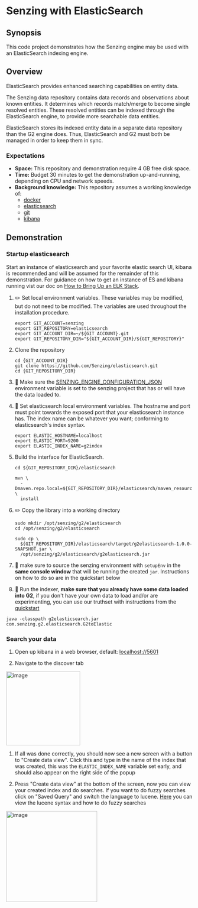 # Senzing with ElasticSearch

## Synopsis

This code project demonstrates how the Senzing engine may be used with an ElasticSearch indexing engine.

## Overview

ElasticSearch provides enhanced searching capabilities on entity data.

The Senzing data repository contains data records and observations about known entities.
It determines which records match/merge to become single resolved entities.
These resolved entities can be indexed through the ElasticSearch engine, to provide more searchable data entities.

ElasticSearch stores its indexed entity data in a separate data repository than the G2 engine does.
Thus, ElasticSearch and G2 must both be managed in order to keep them in sync.

### Expectations

- **Space:** This repository and demonstration require 4 GB free disk space.
- **Time:** Budget 30 minutes to get the demonstration up-and-running, depending on CPU and network speeds.
- **Background knowledge:** This repository assumes a working knowledge of:
  - [docker](https://github.com/Senzing/knowledge-base/blob/main/WHATIS/docker.md)
  - [elasticsearch](https://www.elastic.co/guide/en/elasticsearch/reference/current/install-elasticsearch.html)
  - [git](https://github.com/Senzing/knowledge-base/blob/main/WHATIS/git.md)
  - [kibana](https://www.elastic.co/guide/en/kibana/current/install.html)

## Demonstration

### Startup elasticsearch

Start an instance of elasticsearch and your favorite elastic search UI, kibana is recommended and will be assumed for the remainder of this demonstration.
For guidance on how to get an instance of ES and kibana running vist our doc on [How to Bring Up an ELK Stack](https://github.com/Senzing/knowledge-base/blob/main/HOWTO/bring-up-ELK-stack.md).

1. :pencil2: Set local environment variables.  These variables may be modified, but do not need to be modified.  The variables are used throughout the installation procedure.

    ```console
    export GIT_ACCOUNT=senzing
    export GIT_REPOSITORY=elasticsearch
    export GIT_ACCOUNT_DIR=~/${GIT_ACCOUNT}.git
    export GIT_REPOSITORY_DIR="${GIT_ACCOUNT_DIR}/${GIT_REPOSITORY}"
    ```

1. Clone the repository

    ```console
    cd {GIT_ACCOUNT_DIR}
    git clone https://github.com/Senzing/elasticsearch.git
    cd {GIT_REPOSITORY_DIR}
    ```

1. :thinking: Make sure the [SENZING_ENGINE_CONFIGURATION_JSON](https://github.com/Senzing/knowledge-base/blob/b9588bcc22e92993fbd5415172c2abd8d0402356/lists/environment-variables.md#senzing_engine_configuration_json) environment variable is set to the senzing project that has or will have the data loaded to.

1. :thinking: Set elasticsearch local environment variables. The hostname and port must point towards the exposed port that your elasticsearch instance has. The index name can be whatever you want; conforming to elasticsearch's index syntax.

    ```console
    export ELASTIC_HOSTNAME=localhost
    export ELASTIC_PORT=9200
    export ELASTIC_INDEX_NAME=g2index
    ```

1. Build the interface for ElasticSearch.

    ```console
    cd ${GIT_REPOSITORY_DIR}/elasticsearch

    mvn \
      -Dmaven.repo.local=${GIT_REPOSITORY_DIR}/elasticsearch/maven_resources \
      install
    ````

1. ✏️ Copy the library into a working directory

    ```console
    sudo mkdir /opt/senzing/g2/elasticsearch
    cd /opt/senzing/g2/elasticsearch

    sudo cp \
      ${GIT_REPOSITORY_DIR}/elasticsearch/target/g2elasticsearch-1.0.0-SNAPSHOT.jar \
      /opt/senzing/g2/elasticsearch/g2elasticsearch.jar
    ```

1. 🤔 make sure to source the senzing environment with `setupEnv` in the **same console window** that will be running the created `jar`. Instructions on how to do so are in the quickstart below

1. 🤔 Run the indexer, **make sure that you already have some data loaded into G2**, if you don't have your own data to load and/or are experimenting, you can use our truthset with instructions from the [quickstart](https://senzing.zendesk.com/hc/en-us/articles/115002408867-Quickstart-Guide-)

```console
java -classpath g2elasticsearch.jar com.senzing.g2.elasticsearch.G2toElastic
```

### Search your data

1. Open up kibana in a web browser, default: [localhost://5601](localhost:5601)

1. Navigate to the discover tab

<img width="200" alt="image" src="https://github.com/Senzing/elasticsearch/assets/49598357/b7663a5b-b940-4ca6-b3b6-dc0250a5f3ba">

1. If all was done correctly, you should now see a new screen with a button to "Create data view". Click this and type in the name of the index that was created, this was the `ELASTIC_INDEX_NAME` variable set early, and should also appear on the right side of the popup

1. Press "Create data view" at the bottom of the screen, now you can view your created index and do searches. If you want to do fuzzy searches click on "Saved Query" and switch the language to lucene. [Here](https://www.elastic.co/guide/en/elasticsearch/reference/8.8/query-dsl-query-string-query.html#query-string-fuzziness) you can view the lucene syntax and how to do fuzzy searches
<img width="246" alt="image" src="https://github.com/SamMacy/elasticsearch/assets/49598357/c77b8f8b-6877-4701-9677-511e5aafb81f">
